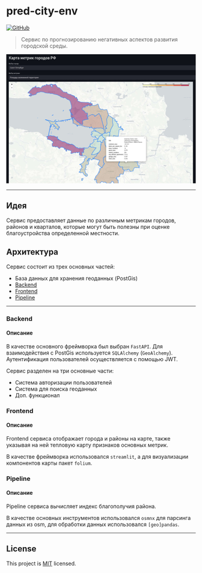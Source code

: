 # pred-city-env
[![GitHub](https://img.shields.io/github/license/dsuhoi/pred-city-env)](https://github.com/dsuhoi/pred-city-env/blob/main/LICENSE)
>Сервис по прогнозированию негативных аспектов развития городской среды.
<img src="docs/images/main_page.jpg" width=800>

---
## Идея
Сервис предоставляет данные по различным метрикам городов, районов и кварталов,
которые могут быть полезны при оценке благоустройства определенной местности.

## Архитектура
Сервис состоит из трех основных частей:
- База данных для хранения геоданных (PostGis)
- [Backend](#backend)
- [Frontend](#frontend)
- [Pipeline](#pipeline)
---
### Backend
#### Описание
В качестве основного фреймворка был выбран `FastAPI`. Для взаимодействия с
PostGis используется `SQLAlchemy` (`GeoAlchemy`). Аутентификация пользователей осуществляется с помощью JWT.

Сервис разделен на три основные части:
- Система авторизации пользователей
- Система для поиска геоданных
- Доп. функционал


### Frontend
#### Описание
Frontend сервиса отображает города и районы на карте,
также указывая на ней тепловую карту признаков основных метрик.

В качестве фреймворка использовался `streamlit`, а для визуализации компонентов
карты пакет `folium`.

### Pipeline
#### Описание
Pipeline сервиса вычисляет индекс благополучия района.

В качестве основных инструментов использовался `osmnx` для парсинга данных из osm, для обработки данных использовался `[geo]pandas`.

---

## License
This project is [MIT](https://github.com/dsuhoi/pred-city-env/blob/main/LICENSE) licensed.
